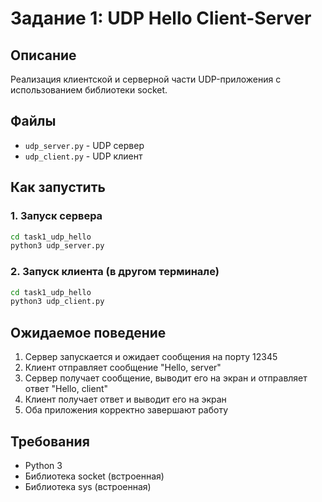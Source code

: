 # Задание 1: UDP Hello Client-Server

## Описание
Реализация клиентской и серверной части UDP-приложения с использованием библиотеки socket.

## Файлы
- `udp_server.py` - UDP сервер
- `udp_client.py` - UDP клиент

## Как запустить

### 1. Запуск сервера
```bash
cd task1_udp_hello
python3 udp_server.py
```

### 2. Запуск клиента (в другом терминале)
```bash
cd task1_udp_hello
python3 udp_client.py
```

## Ожидаемое поведение

1. Сервер запускается и ожидает сообщения на порту 12345
2. Клиент отправляет сообщение "Hello, server"
3. Сервер получает сообщение, выводит его на экран и отправляет ответ "Hello, client"
4. Клиент получает ответ и выводит его на экран
5. Оба приложения корректно завершают работу

## Требования
- Python 3
- Библиотека socket (встроенная)
- Библиотека sys (встроенная)
